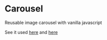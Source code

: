 # Carousel
Reusable image carousel with vanilla javascript

See it used <a href="https://eat-local-pledge.herokuapp.com/" target="_blank">here</a>  and <a href="http://mwiseman.com/projects/carousel/" target="_blank">here
